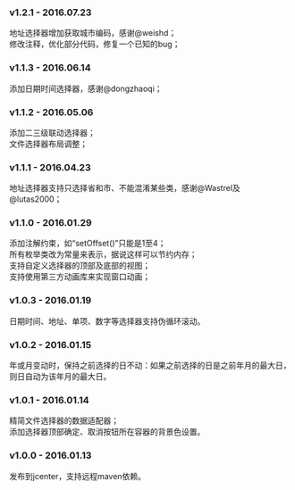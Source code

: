 ### v1.2.1 - 2016.07.23
地址选择器增加获取城市编码，感谢@weishd；   
修改注释，优化部分代码，修复一个已知的bug；   
### v1.1.3 - 2016.06.14
添加日期时间选择器，感谢@dongzhaoqi；   
### v1.1.2 - 2016.05.06   
添加二三级联动选择器；   
文件选择器布局调整；   
### v1.1.1 - 2016.04.23   
地址选择器支持只选择省和市、不能混淆某些类，感谢@Wastrel及@lutas2000；
### v1.1.0 - 2016.01.29   
添加注解约束，如“setOffset()”只能是1至4；   
所有枚举类改为常量来表示，据说这样可以节约内存；   
支持自定义选择器的顶部及底部的视图；   
支持使用第三方动画库来实现窗口动画；   
### v1.0.3 - 2016.01.19   
日期时间、地址、单项、数字等选择器支持伪循环滚动。   
### v1.0.2 - 2016.01.15   
年或月变动时，保持之前选择的日不动：如果之前选择的日是之前年月的最大日，则日自动为该年月的最大日。   
### v1.0.1 - 2016.01.14   
精简文件选择器的数据适配器；   
添加选择器顶部确定、取消按钮所在容器的背景色设置。   
### v1.0.0 - 2016.01.13   
发布到jcenter，支持远程maven依赖。   
